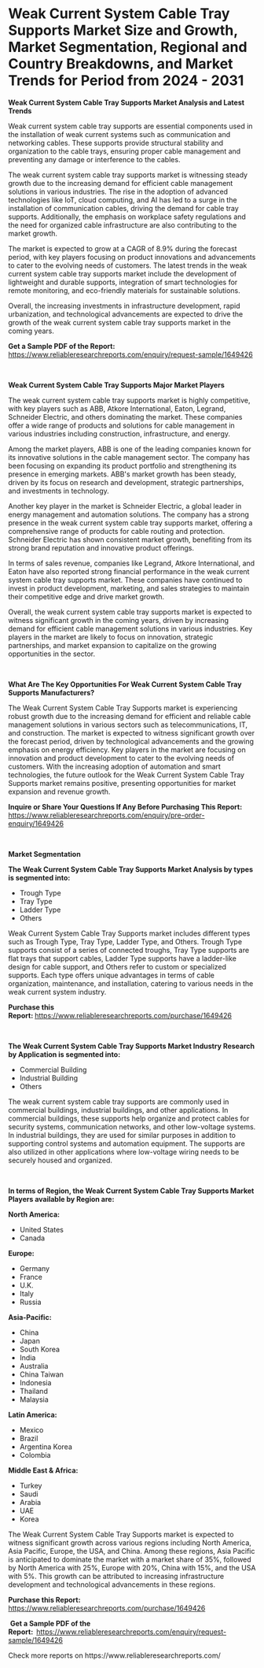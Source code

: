 <p><h1>Weak Current System Cable Tray Supports Market Size and Growth, Market Segmentation, Regional and Country Breakdowns, and Market Trends for Period from 2024 -  2031</h1></p><p><strong>Weak Current System Cable Tray Supports Market Analysis and Latest Trends</strong></p>
<p><p>Weak current system cable tray supports are essential components used in the installation of weak current systems such as communication and networking cables. These supports provide structural stability and organization to the cable trays, ensuring proper cable management and preventing any damage or interference to the cables.</p><p>The weak current system cable tray supports market is witnessing steady growth due to the increasing demand for efficient cable management solutions in various industries. The rise in the adoption of advanced technologies like IoT, cloud computing, and AI has led to a surge in the installation of communication cables, driving the demand for cable tray supports. Additionally, the emphasis on workplace safety regulations and the need for organized cable infrastructure are also contributing to the market growth.</p><p>The market is expected to grow at a CAGR of 8.9% during the forecast period, with key players focusing on product innovations and advancements to cater to the evolving needs of customers. The latest trends in the weak current system cable tray supports market include the development of lightweight and durable supports, integration of smart technologies for remote monitoring, and eco-friendly materials for sustainable solutions.</p><p>Overall, the increasing investments in infrastructure development, rapid urbanization, and technological advancements are expected to drive the growth of the weak current system cable tray supports market in the coming years.</p></p>
<p><strong>Get a Sample PDF of the Report:&nbsp;</strong> <a href="https://www.reliableresearchreports.com/enquiry/request-sample/1649426">https://www.reliableresearchreports.com/enquiry/request-sample/1649426</a></p>
<p>&nbsp;</p>
<p><strong>Weak Current System Cable Tray Supports Major Market Players</strong></p>
<p><p>The weak current system cable tray supports market is highly competitive, with key players such as ABB, Atkore International, Eaton, Legrand, Schneider Electric, and others dominating the market. These companies offer a wide range of products and solutions for cable management in various industries including construction, infrastructure, and energy.</p><p>Among the market players, ABB is one of the leading companies known for its innovative solutions in the cable management sector. The company has been focusing on expanding its product portfolio and strengthening its presence in emerging markets. ABB's market growth has been steady, driven by its focus on research and development, strategic partnerships, and investments in technology.</p><p>Another key player in the market is Schneider Electric, a global leader in energy management and automation solutions. The company has a strong presence in the weak current system cable tray supports market, offering a comprehensive range of products for cable routing and protection. Schneider Electric has shown consistent market growth, benefiting from its strong brand reputation and innovative product offerings.</p><p>In terms of sales revenue, companies like Legrand, Atkore International, and Eaton have also reported strong financial performance in the weak current system cable tray supports market. These companies have continued to invest in product development, marketing, and sales strategies to maintain their competitive edge and drive market growth.</p><p>Overall, the weak current system cable tray supports market is expected to witness significant growth in the coming years, driven by increasing demand for efficient cable management solutions in various industries. Key players in the market are likely to focus on innovation, strategic partnerships, and market expansion to capitalize on the growing opportunities in the sector.</p></p>
<p>&nbsp;</p>
<p><strong>What Are The Key Opportunities For Weak Current System Cable Tray Supports Manufacturers?</strong></p>
<p><p>The Weak Current System Cable Tray Supports market is experiencing robust growth due to the increasing demand for efficient and reliable cable management solutions in various sectors such as telecommunications, IT, and construction. The market is expected to witness significant growth over the forecast period, driven by technological advancements and the growing emphasis on energy efficiency. Key players in the market are focusing on innovation and product development to cater to the evolving needs of customers. With the increasing adoption of automation and smart technologies, the future outlook for the Weak Current System Cable Tray Supports market remains positive, presenting opportunities for market expansion and revenue growth.</p></p>
<p><strong>Inquire or Share Your Questions If Any Before Purchasing This Report:</strong> <a href="https://www.reliableresearchreports.com/enquiry/pre-order-enquiry/1649426">https://www.reliableresearchreports.com/enquiry/pre-order-enquiry/1649426</a></p>
<p>&nbsp;</p>
<p><strong>Market Segmentation</strong></p>
<p><strong>The Weak Current System Cable Tray Supports Market Analysis by types is segmented into:</strong></p>
<p><ul><li>Trough Type</li><li>Tray Type</li><li>Ladder Type</li><li>Others</li></ul></p>
<p><p>Weak Current System Cable Tray Supports market includes different types such as Trough Type, Tray Type, Ladder Type, and Others. Trough Type supports consist of a series of connected troughs, Tray Type supports are flat trays that support cables, Ladder Type supports have a ladder-like design for cable support, and Others refer to custom or specialized supports. Each type offers unique advantages in terms of cable organization, maintenance, and installation, catering to various needs in the weak current system industry.</p></p>
<p><strong>Purchase this Report:&nbsp;</strong><a href="https://www.reliableresearchreports.com/purchase/1649426">https://www.reliableresearchreports.com/purchase/1649426</a></p>
<p>&nbsp;</p>
<p><strong>The Weak Current System Cable Tray Supports Market Industry Research by Application is segmented into:</strong></p>
<p><ul><li>Commercial Building</li><li>Industrial Building</li><li>Others</li></ul></p>
<p><p>The weak current system cable tray supports are commonly used in commercial buildings, industrial buildings, and other applications. In commercial buildings, these supports help organize and protect cables for security systems, communication networks, and other low-voltage systems. In industrial buildings, they are used for similar purposes in addition to supporting control systems and automation equipment. The supports are also utilized in other applications where low-voltage wiring needs to be securely housed and organized.</p></p>
<p>&nbsp;</p>
<p><strong>In terms of Region, the Weak Current System Cable Tray Supports Market Players available by Region are:</strong></p>
<p>
    <p> <strong> North America: </strong>
        <ul>
            <li>United States</li>
            <li>Canada</li>
        </ul>
        </p> 
    <p> <strong> Europe: </strong>
        <ul>
            <li>Germany</li>
            <li>France</li>
            <li>U.K.</li>
            <li>Italy</li>
            <li>Russia</li>
        </ul>
        </p> 
    <p> <strong> Asia-Pacific: </strong>
        <ul>
            <li>China</li>
            <li>Japan</li>
            <li>South Korea</li>
            <li>India</li>
            <li>Australia</li>
            <li>China Taiwan</li>
            <li>Indonesia</li>
            <li>Thailand</li>
            <li>Malaysia</li>
        </ul>
        </p> 
    <p> <strong> Latin America: </strong>
        <ul>
            <li>Mexico</li>
            <li>Brazil</li>
            <li>Argentina Korea</li>
            <li>Colombia</li>
        </ul>
        </p> 
    <p> <strong> Middle East & Africa: </strong>
        <ul>
            <li>Turkey</li>
            <li>Saudi</li>
            <li>Arabia</li>
            <li>UAE</li>
            <li>Korea</li>
        </ul>
    </p>
    </p>
<p><p>The Weak Current System Cable Tray Supports market is expected to witness significant growth across various regions including North America, Asia Pacific, Europe, the USA, and China. Among these regions, Asia Pacific is anticipated to dominate the market with a market share of 35%, followed by North America with 25%, Europe with 20%, China with 15%, and the USA with 5%. This growth can be attributed to increasing infrastructure development and technological advancements in these regions.</p></p>
<p><strong>Purchase this Report: </strong><a href="https://www.reliableresearchreports.com/purchase/1649426">https://www.reliableresearchreports.com/purchase/1649426</a></p>
<p>&nbsp;<strong>Get a Sample PDF of the Report:&nbsp;&nbsp;</strong><a href="https://www.reliableresearchreports.com/enquiry/request-sample/1649426">https://www.reliableresearchreports.com/enquiry/request-sample/1649426</a></p>
<p><strong></strong></p>
<p>Check more reports on https://www.reliableresearchreports.com/</p>